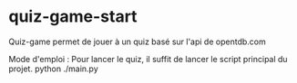 # quiz-game-start
Quiz-game permet de jouer à un quiz basé sur l'api de opentdb.com

Mode d'emploi : 
Pour lancer le quiz, il suffit de lancer le script principal du projet.
python ./main.py
